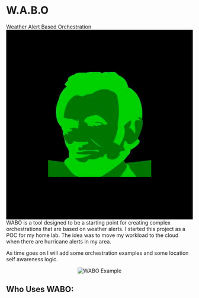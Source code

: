 # W.A.B.O
Weather Alert Based Orchestration
<img src="./img/ablinkin.png" align="right"
     title="Ablinkin logo" width="512" height="512">

WABO is a tool designed to be a starting point for creating complex orchestrations
that are based on weather alerts. I started this project as a POC for my home lab.
The idea was to move my workload to the cloud when there are hurricane alerts in my area.

As time goes on I will add some orchestration examples and some location self awareness logic.

<p align="center">
  <img src="./img/example.png" alt="WABO Example"
       width="654" height="450">
</p>



[ablinkin]:                         https://1drv.ms/u/s!AhVY3uu50OQ-icIv2G6E0JA7TqTF0A

## Who Uses WABO:
